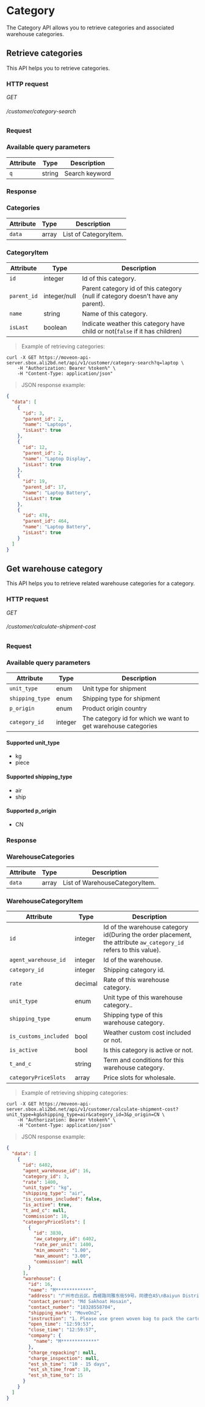 # Category #

The Category API allows you to retrieve categories and associated warehouse categories.


## Retrieve categories ##

This API helps you to retrieve categories.


### HTTP request ###

<div class="api-endpoint">
	<div class="endpoint-data">
		<i class="label label-post">GET</i>
		<h6>/customer/category-search</h6>
	</div>
</div>

### Request ###

### Available query parameters ###

| Attribute | Type   | Description    |
|-----------|--------|----------------|
| `q`       | string | Search keyword |


### Response ###

### Categories ###

| Attribute | Type  | Description           |
|-----------|-------|-----------------------|
| `data`    | array | List of CategoryItem. |

### CategoryItem ###

| Attribute   | Type         | Description                                                                     |
|-------------|--------------|---------------------------------------------------------------------------------|
| `id`        | integer      | Id of this category.                                                            |
| `parent_id` | integer/null | Parent category id of this category (null if category doesn't have any parent). |
| `name`      | string       | Name of this category.                                                          |
| `isLast`    | boolean      | Indicate weather this category have child or not(`false` if it has children)    |

> Example of retrieving categories:

```shell
curl -X GET https://moveon-api-server.sbox.ali2bd.net/api/v1/customer/category-search?q=laptop \
	-H "Authorization: Bearer %token%" \
	-H "Content-Type: application/json"
```

> JSON response example:

```json
{
  "data": [
    {
      "id": 3,
      "parent_id": 2,
      "name": "Laptops",
      "isLast": true
    },
    {
      "id": 12,
      "parent_id": 2,
      "name": "Laptop Display",
      "isLast": true
    },
    {
      "id": 19,
      "parent_id": 17,
      "name": "Laptop Battery",
      "isLast": true
    },
    {
      "id": 478,
      "parent_id": 464,
      "name": "Laptop Battery",
      "isLast": true
    }
  ]
}
```



## Get warehouse category ##

This API helps you to retrieve related warehouse categories for a category.

### HTTP request ###

<div class="api-endpoint">
	<div class="endpoint-data">
		<i class="label label-post">GET</i>
		<h6>/customer/calculate-shipment-cost</h6>
	</div>
</div>

### Request ###

### Available query parameters ###

| Attribute       | Type    | Description                                                   |
|-----------------|---------|---------------------------------------------------------------|
| `unit_type`     | enum    | Unit type for shipment                                        |
| `shipping_type` | enum    | Shipping type for shipment                                    |
| `p_origin`      | enum    | Product origin country                                        |
| `category_id`   | integer | The category id for which we want to get warehouse categories |

#### Supported unit_type ####
- kg
- piece

#### Supported shipping_type ####
- air
- ship

#### Supported p_origin ####
- CN

### Response ###

### WarehouseCategories ###

| Attribute | Type  | Description                    |
|-----------|-------|--------------------------------|
| `data`    | array | List of WarehouseCategoryItem. |

### WarehouseCategoryItem ###

| Attribute             | Type    | Description                                                                                                       |
|-----------------------|---------|-------------------------------------------------------------------------------------------------------------------|
| `id`                  | integer | Id of the warehouse category id(During the order placement, the attribute `aw_category_id` refers to this value). |
| `agent_warehouse_id`  | integer | Id of the warehouse.                                                                                              |
| `category_id`         | integer | Shipping category id.                                                                                             |
| `rate`                | decimal | Rate of this warehouse category.                                                                                  |
| `unit_type`           | enum    | Unit type of this warehouse category..                                                                            |
| `shipping_type`       | enum    | Shipping type of this warehouse category.                                                                         |
| `is_customs_included` | bool    | Weather custom cost included or not.                                                                              |
| `is_active`           | bool    | Is this category is active or not.                                                                                |
| `t_and_c`             | string  | Term and conditions for this warehouse category.                                                                  |                      |
| `categoryPriceSlots`  | array   | Price slots for wholesale.                                                                                        |

> Example of retrieving shipping categories:

```shell
curl -X GET https://moveon-api-server.sbox.ali2bd.net/api/v1/customer/calculate-shipment-cost?unit_type=kg&shipping_type=air&category_id=3&p_origin=CN \
	-H "Authorization: Bearer %token%" \
	-H "Content-Type: application/json"
```

> JSON response example:

```json
{
  "data": [
    {
      "id": 6402,
      "agent_warehouse_id": 16,
      "category_id": 3,
      "rate": 1400,
      "unit_type": "kg",
      "shipping_type": "air",
      "is_customs_included": false,
      "is_active": true,
      "t_and_c": null,
      "commission": 10,
      "categoryPriceSlots": [
        {
          "id": 3830,
          "aw_category_id": 6402,
          "rate_per_unit": 1400,
          "min_amount": "1.00",
          "max_amount": "3.00",
          "commission": null
        }
      ],
      "warehouse": {
        "id": 16,
        "name": "M*************",
        "address": "广州市白云区。西槎路同雅东街59号。同德仓A5\nBaiyun District, Guangzhou City. 59 Tong Ya Dong Street, Xicha Road. Tongdecang A5",
        "contact_person": "Md Sakhoat Hosain",
        "contact_number": "18328558704",
        "shipping_mark": "MoveOn2",
        "instruction": "1. Please use green woven bag to pack the cartoon or we will charge 15RMB for packing charge.\n2. Shipping mark is must. without shipping mark on the box, we will not ship the product.\n3. Wrong declaration of items will not be tolerated.\n4. Update tracking code on time. Otherwise your products will not be shipped.\n5.Shipping Price will be changed If Tax or Freight charge increased.\n6. If product is below 3KG then additional 100-150gram will be added to the weight.",
        "open_time": "12:59:53",
        "close_time": "12:59:57",
        "company": {
          "name": "M*************"
        },
        "charge_repacking": null,
        "charge_inspection": null,
        "est_sh_time": "10 - 15 days",
        "est_sh_time_from": 10,
        "est_sh_time_to": 15
      }
    }
  ]
}
```

